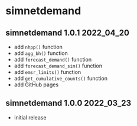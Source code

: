 # simnetdemand

## simnetdemand 1.0.1 2022_04_20

* add `nhpp()` function
* add `agg_bh()` function
* add `forecast_demand()` function
* add `forecast_demand_sim()` function
* add `emsr_limits()` function
* add `get_cumulative_counts()` function
* add GitHub pages

## simnetdemand 1.0.0 2022_03_23

* initial release

